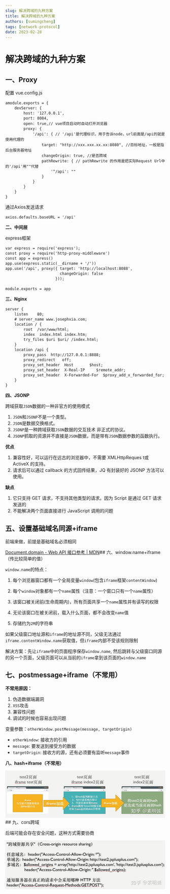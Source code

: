 ```yaml
---
slug: 解决跨域的九种方案
title: 解决跨域的九种方案
authors: [sumingcheng]
tags: [network-protocol]
date: 2023-02-28
---
```


# 解决跨域的九种方案



 

## 一、Proxy  

配置 vue.config.js

```
amodule.exports = {
    devServer: {
        host: '127.0.0.1',
        port: 8084,
        open: true,// vue项目启动时自动打开浏览器
        proxy: {
            '/api': { // '/api'是代理标识，用于告诉node，url前面是/api的就是使用代理的
                target: "http://xxx.xxx.xx.xx:8080", //目标地址，一般是指后台服务器地址
                changeOrigin: true, //是否跨域
                pathRewrite: { // pathRewrite 的作用是把实际Request Url中的'/api'用""代替
                    '^/api': "" 
                }
            }
        }
    }
}
```

通过Axios发送请求

```
axios.defaults.baseURL = '/api'
```

**二、中间层**

express框架

```
var express = require('express');
const proxy = require('http-proxy-middleware')
const app = express()
app.use(express.static(__dirname + '/'))
app.use('/api', proxy({ target: 'http://localhost:8088', 
                        changeOrigin: false
                      }));

module.exports = app

```

**三、Nginx** 

```
server {
    listen    80;
    # server_name www.josephxia.com;
    location / {
        root  /var/www/html;
        index  index.html index.htm;
        try_files $uri $uri/ /index.html;
    }
    location /api {
        proxy_pass  http://127.0.0.1:8888;
        proxy_redirect   off;
        proxy_set_header  Host       $host;
        proxy_set_header  X-Real-IP     $remote_addr;
        proxy_set_header  X-Forwarded-For  $proxy_add_x_forwarded_for;
    }
}

```

**四、JSONP**

跨域获取`JSON`数据的一种非官方的使用模式

1. `JSON`和`JSONP`不是一个类型。
2. `JSON`是数据交换格式。
3. `JSONP`是一种跨域获取`JSON`数据的交互技术 非正式的协议。
4. `JSONP`抓取的资源并不直接是`JSON`数据，而是带有`JSON`数据参数的函数执行。

**优点**

1. 兼容性好，可以运行在远古的浏览器中，不需要 XMLHttpReques t或 ActiveX 的支持。
2. 请求后可以通过 callback 的方式回传结果，JQ 有封装好的 JSONP 方法可以使用。

**缺点**

1. 它只支持 GET 请求，不支持其他类型的请求。因为 Script 是通过 GET 请求发送的
2. 不能解决两个页面直接进行 JavaScript 调用的问题

## 五、设置基础域名同源+iframe  

前端来做，前提是基础域名必须相同

[Document.domain - Web API 接口参考 | MDN](https://developer.mozilla.org/zh-CN/docs/Web/API/Document/domain)## 六、window.name+iframe（传比较简单的值）  

`window.name`的特点：

1. 每个浏览器窗口都有一个全局变量`window`(包含`iframe`框架`contentWindow`)

2. 每个`window`对象都有一个`name`属性（注意：一个窗口只有一个`name`属性）

3. 该窗口被关闭前(生命周期内)，所有页面共享一个`name`属性并有读写的权限

4. 无论该窗口在被关闭前，载入什么页面，都不会改变`name`值

5. 存储约为`2M`的字符串

如果父级窗口地址源和`iframe`的地址源不同，父级无法通过`iframe.contentWindow.name`获取值，但`iframe`内部不受该规则限制

解决方案：先让`iframe`中的页面程序保存`window.name`, 然后跳转与父级窗口同源的另一个页面，父级页面可以从当前的`iframe`拿到该页面的`window.name`

## 七、postmessage+iframe（不常用）  

**不常用原因：**

1. 伪造数据端漏洞
2. `XSS`攻击
3. 兼容性问题
4. 调试的时候也容易出现问题

变量参数：`otherWindow.postMessage(message, targetOrigin)`

* `otherWindow`: 接收方的引用
* `message`: 要发送到接受方的数据
* `targetOrigin`: 接收方的源，还有必须要有监听`message`事件

**八、hash+iframe（不常用）**

![e0d765cff3769a77cd9906828427d3b9](../image/e0d765cff3769a77cd9906828427d3b9.jpg)## 九、cors跨域  

后端可能会存在安全问题，这种方式需要协商

  


![89910dfd25b533653c07cb085e44dbe4](../image/89910dfd25b533653c07cb085e44dbe4.jpg)